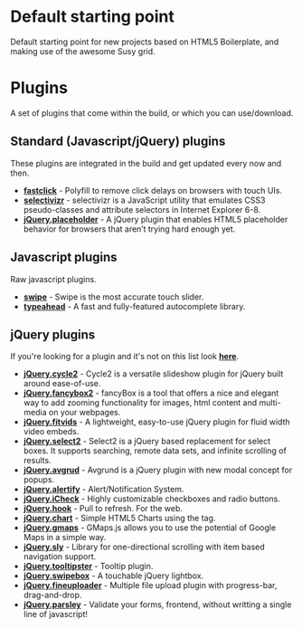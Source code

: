# Default starting point
Default starting point for new projects based on HTML5 Boilerplate, and making use of the awesome Susy grid.

# Plugins
A set of plugins that come within the build, or which you can use/download.

## Standard (Javascript/jQuery) plugins
These plugins are integrated in the build and get updated every now and then.

* **[fastclick](https://github.com/ftlabs/fastclick)** - Polyfill to remove click delays on browsers with touch UIs.
* **[selectivizr](https://github.com/keithclark/selectivizr)** - selectivizr is a JavaScript utility that emulates CSS3 pseudo-classes and attribute selectors in Internet Explorer 6-8.
* **[jQuery.placeholder](https://github.com/mathiasbynens/jquery-placeholder)** - A jQuery plugin that enables HTML5 placeholder behavior for browsers that aren’t trying hard enough yet.

## Javascript plugins
Raw javascript plugins.

* **[swipe](https://github.com/bradbirdsall/Swipe)** - Swipe is the most accurate touch slider.
* **[typeahead](https://github.com/twitter/typeahead.js)** - A fast and fully-featured autocomplete library.

## jQuery plugins
If you're looking for a plugin and it's not on this list look **[here](http://www.unheap.com)**.

* **[jQuery.cycle2](https://github.com/malsup/cycle2)** - Cycle2 is a versatile slideshow plugin for jQuery built around ease-of-use.
* **[jQuery.fancybox2](https://github.com/fancyapps/fancyBox)** - fancyBox is a tool that offers a nice and elegant way to add zooming functionality for images, html content and multi-media on your webpages.
* **[jQuery.fitvids](https://github.com/davatron5000/FitVids.js)** - A lightweight, easy-to-use jQuery plugin for fluid width video embeds.
* **[jQuery.select2](https://github.com/ivaynberg/select2)** - Select2 is a jQuery based replacement for select boxes. It supports searching, remote data sets, and infinite scrolling of results.
* **[jQuery.avgrud](https://github.com/voronianski/jquery.avgrund.js)** - Avgrund is a jQuery plugin with new modal concept for popups.
* **[jQuery.alertify](https://github.com/fabien-d/alertify.js)** - Alert/Notification System.
* **[jQuery.iCheck](https://github.com/damirfoy/iCheck/)** - Highly customizable checkboxes and radio buttons.
* **[jQuery.hook](https://github.com/jordansinger/Hook.js)** - Pull to refresh. For the web.
* **[jQuery.chart](https://github.com/nnnick/Chart.js)** - Simple HTML5 Charts using the <canvas> tag.
* **[jQuery.gmaps](https://github.com/hpneo/gmaps)** - GMaps.js allows you to use the potential of Google Maps in a simple way.
* **[jQuery.sly](https://github.com/Darsain/sly)** - Library for one-directional scrolling with item based navigation support.
* **[jQuery.tooltipster](https://github.com/iamceege/tooltipster)** - Tooltip plugin.
* **[jQuery.swipebox](https://github.com/brutaldesign/swipebox)** - A touchable jQuery lightbox.
* **[jQuery.fineuploader](https://github.com/Widen/fine-uploader)** - Multiple file upload plugin with progress-bar, drag-and-drop.
* **[jQuery.parsley](https://github.com/guillaumepotier/Parsley.js/)** - Validate your forms, frontend, without writting a single line of javascript!
